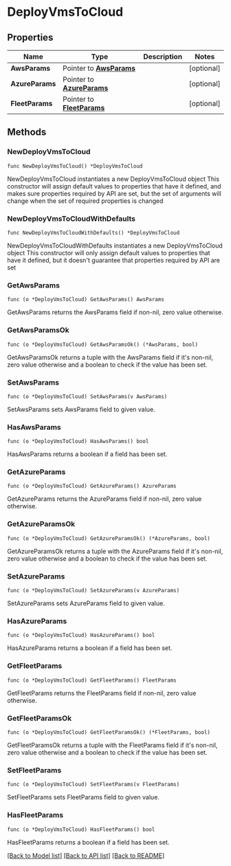# DeployVmsToCloud

## Properties

Name | Type | Description | Notes
------------ | ------------- | ------------- | -------------
**AwsParams** | Pointer to [**AwsParams**](AwsParams.md) |  | [optional] 
**AzureParams** | Pointer to [**AzureParams**](AzureParams.md) |  | [optional] 
**FleetParams** | Pointer to [**FleetParams**](FleetParams.md) |  | [optional] 

## Methods

### NewDeployVmsToCloud

`func NewDeployVmsToCloud() *DeployVmsToCloud`

NewDeployVmsToCloud instantiates a new DeployVmsToCloud object
This constructor will assign default values to properties that have it defined,
and makes sure properties required by API are set, but the set of arguments
will change when the set of required properties is changed

### NewDeployVmsToCloudWithDefaults

`func NewDeployVmsToCloudWithDefaults() *DeployVmsToCloud`

NewDeployVmsToCloudWithDefaults instantiates a new DeployVmsToCloud object
This constructor will only assign default values to properties that have it defined,
but it doesn't guarantee that properties required by API are set

### GetAwsParams

`func (o *DeployVmsToCloud) GetAwsParams() AwsParams`

GetAwsParams returns the AwsParams field if non-nil, zero value otherwise.

### GetAwsParamsOk

`func (o *DeployVmsToCloud) GetAwsParamsOk() (*AwsParams, bool)`

GetAwsParamsOk returns a tuple with the AwsParams field if it's non-nil, zero value otherwise
and a boolean to check if the value has been set.

### SetAwsParams

`func (o *DeployVmsToCloud) SetAwsParams(v AwsParams)`

SetAwsParams sets AwsParams field to given value.

### HasAwsParams

`func (o *DeployVmsToCloud) HasAwsParams() bool`

HasAwsParams returns a boolean if a field has been set.

### GetAzureParams

`func (o *DeployVmsToCloud) GetAzureParams() AzureParams`

GetAzureParams returns the AzureParams field if non-nil, zero value otherwise.

### GetAzureParamsOk

`func (o *DeployVmsToCloud) GetAzureParamsOk() (*AzureParams, bool)`

GetAzureParamsOk returns a tuple with the AzureParams field if it's non-nil, zero value otherwise
and a boolean to check if the value has been set.

### SetAzureParams

`func (o *DeployVmsToCloud) SetAzureParams(v AzureParams)`

SetAzureParams sets AzureParams field to given value.

### HasAzureParams

`func (o *DeployVmsToCloud) HasAzureParams() bool`

HasAzureParams returns a boolean if a field has been set.

### GetFleetParams

`func (o *DeployVmsToCloud) GetFleetParams() FleetParams`

GetFleetParams returns the FleetParams field if non-nil, zero value otherwise.

### GetFleetParamsOk

`func (o *DeployVmsToCloud) GetFleetParamsOk() (*FleetParams, bool)`

GetFleetParamsOk returns a tuple with the FleetParams field if it's non-nil, zero value otherwise
and a boolean to check if the value has been set.

### SetFleetParams

`func (o *DeployVmsToCloud) SetFleetParams(v FleetParams)`

SetFleetParams sets FleetParams field to given value.

### HasFleetParams

`func (o *DeployVmsToCloud) HasFleetParams() bool`

HasFleetParams returns a boolean if a field has been set.


[[Back to Model list]](../README.md#documentation-for-models) [[Back to API list]](../README.md#documentation-for-api-endpoints) [[Back to README]](../README.md)


